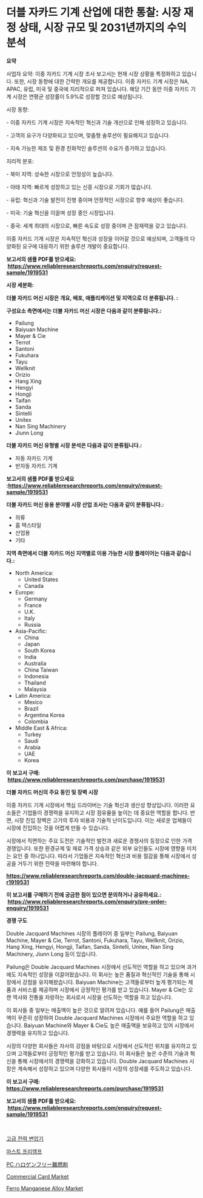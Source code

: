 <p><h1>더블 자카드 기계 산업에 대한 통찰: 시장 재정 상태, 시장 규모 및 2031년까지의 수익 분석</h1></p><p><strong>요약</strong></p>
<p><p>사업자 요약: 이중 자카드 기계 시장 조사 보고서는 현재 시장 상황을 특정화하고 있습니다. 또한, 시장 동향에 대한 간략한 개요를 제공합니다. 이중 자카드 기계 시장은 NA, APAC, 유럽, 미국 및 중국에 지리적으로 퍼져 있습니다. 해당 기간 동안 이중 자카드 기계 시장은 연평균 성장률이 5.9%로 성장할 것으로 예상됩니다.</p><p>시장 동향:</p><p>- 이중 자카드 기계 시장은 지속적인 혁신과 기술 개선으로 인해 성장하고 있습니다.</p><p>- 고객의 요구가 다양화되고 있으며, 맞춤형 솔루션이 필요해지고 있습니다.</p><p>- 지속 가능한 제조 및 환경 친화적인 솔루션의 수요가 증가하고 있습니다.</p><p>지리적 분포:</p><p>- 북미 지역: 성숙한 시장으로 안정성이 높습니다.</p><p>- 아태 지역: 빠르게 성장하고 있는 신흥 시장으로 기회가 많습니다.</p><p>- 유럽: 혁신과 기술 발전이 진행 중이며 안정적인 시장으로 향후 예상이 좋습니다.</p><p>- 미국: 기술 혁신을 이끌며 성장 중인 시장입니다.</p><p>- 중국: 세계 최대의 시장으로, 빠른 속도로 성장 중이며 큰 잠재력을 갖고 있습니다.</p><p>이중 자카드 기계 시장은 지속적인 혁신과 성장을 이어갈 것으로 예상되며, 고객들의 다양화된 요구에 대응하기 위한 솔루션 개발이 중요합니다.</p></p>
<p><strong>보고서의 샘플 PDF를 받으세요: &nbsp;<a href="https://www.reliableresearchreports.com/enquiry/request-sample/1919531">https://www.reliableresearchreports.com/enquiry/request-sample/1919531</a></strong></p>
<p><strong>시장 세분화:</strong></p>
<p><strong> 더블 자카드 머신 시장은 개요, 배포, 애플리케이션 및 지역으로 더 분류됩니다. :</strong></p>
<p><strong>구성요소 측면에서는 더블 자카드 머신 시장은 다음과 같이 분류됩니다.:</strong></p>
<p><ul><li>Pailung</li><li>Baiyuan Machine</li><li>Mayer & Cie</li><li>Terrot</li><li>Santoni</li><li>Fukuhara</li><li>Tayu</li><li>Wellknit</li><li>Orizio</li><li>Hang Xing</li><li>Hengyi</li><li>Hongji</li><li>Taifan</li><li>Sanda</li><li>Sintelli</li><li>Unitex</li><li>Nan Sing Machinery</li><li>Jiunn Long</li></ul></p>
<p><strong> 더블 자카드 머신 유형별 시장 분석은 다음과 같이 분류됩니다.:</strong></p>
<p><ul><li>자동 자카드 기계</li><li>반자동 자카드 기계</li></ul></p>
<p><strong>보고서의 샘플 PDF를 받으세요 :<a href="https://www.reliableresearchreports.com/enquiry/request-sample/1919531">https://www.reliableresearchreports.com/enquiry/request-sample/1919531</a></strong></p>
<p><strong> 더블 자카드 머신 응용 분야별 시장 산업 조사는 다음과 같이 분류됩니다.:</strong></p>
<p><ul><li>의류</li><li>홈 텍스타일</li><li>산업용</li><li>기타</li></ul></p>
<p><strong>지역 측면에서 더블 자카드 머신 지역별로 이용 가능한 시장 플레이어는 다음과 같습니다.:</strong></p>
<p><ul>
    <li>
        North America:
        <ul>
            <li>United States</li>
            <li>Canada</li>
        </ul>
    </li>
    <li>
        Europe:
        <ul>
            <li>Germany</li>
            <li>France</li>
            <li>U.K.</li>
            <li>Italy</li>
            <li>Russia</li>
        </ul>
    </li>
    <li>
        Asia-Pacific:
        <ul>
            <li>China</li>
            <li>Japan</li>
            <li>South Korea</li>
            <li>India</li>
            <li>Australia</li>
            <li>China Taiwan</li>
            <li>Indonesia</li>
            <li>Thailand</li>
            <li>Malaysia</li>
        </ul>
    </li>
    <li>
        Latin America:
        <ul>
            <li>Mexico</li>
            <li>Brazil</li>
            <li>Argentina Korea</li>
            <li>Colombia</li>
        </ul>
    </li>
    <li>
        Middle East & Africa:
        <ul>
            <li>Turkey</li>
            <li>Saudi</li>
            <li>Arabia</li>
            <li>UAE</li>
            <li>Korea</li>
        </ul>
    </li>
    </ul></p>
<p><strong>이 보고서 구매: &nbsp;<a href="https://www.reliableresearchreports.com/purchase/1919531">https://www.reliableresearchreports.com/purchase/1919531</a></strong></p>
<p><strong>더블 자카드 머신의 주요 동인 및 장벽 시장</strong></p>
<p><p>이중 자카드 기계 시장에서 핵심 드라이버는 기술 혁신과 생산성 향상입니다. 이러한 요소들은 기업들이 경쟁력을 유지하고 시장 점유율을 높이는 데 중요한 역할을 합니다. 반면, 시장 진입 장벽은 고가의 투자 비용과 기술적 난이도입니다. 이는 새로운 업체들이 시장에 진입하는 것을 어렵게 만들 수 있습니다.</p><p>시장에서 직면하는 주요 도전은 기술적인 발전과 새로운 경쟁사의 등장으로 인한 가격 경쟁입니다. 또한 환경규제 및 재료 가격 상승과 같은 외부 요인들도 시장에 영향을 미치는 요인 중 하나입니다. 따라서 기업들은 지속적인 혁신과 비용 절감을 통해 시장에서 성공을 거두기 위한 전략을 마련해야 합니다.</p></p>
<p><strong><a href="https://www.reliableresearchreports.com/double-jacquard-machines-r1919531">https://www.reliableresearchreports.com/double-jacquard-machines-r1919531</a></strong></p>
<p><strong>이 보고서를 구매하기 전에 궁금한 점이 있으면 문의하거나 공유하세요.: &nbsp;<a href="https://www.reliableresearchreports.com/enquiry/pre-order-enquiry/1919531">https://www.reliableresearchreports.com/enquiry/pre-order-enquiry/1919531</a></strong></p>
<p><strong>경쟁 구도</strong></p>
<p><p>Double Jacquard Machines 시장의 플레이어 중 일부는 Pailung, Baiyuan Machine, Mayer & Cie, Terrot, Santoni, Fukuhara, Tayu, Wellknit, Orizio, Hang Xing, Hengyi, Hongji, Taifan, Sanda, Sintelli, Unitex, Nan Sing Machinery, Jiunn Long 등이 있습니다.</p><p>Pailung은 Double Jacquard Machines 시장에서 선도적인 역할을 하고 있으며 과거에도 지속적인 성장을 이끌어왔습니다. 이 회사는 높은 품질과 혁신적인 기술을 통해 시장에서 강점을 유지해왔습니다. Baiyuan Machine는 고객들로부터 높게 평가되는 제품과 서비스를 제공하며 시장에서 긍정적인 평가를 받고 있습니다. Mayer & Cie는 오랜 역사와 전통을 자랑하는 회사로서 시장을 선도하는 역할을 하고 있습니다. </p><p>이 회사들 중 일부는 매출액이 높은 것으로 알려져 있습니다. 예를 들어 Pailung은 매출액이 꾸준히 성장하여 Double Jacquard Machines 시장에서 주요한 역할을 하고 있습니다. Baiyuan Machine와 Mayer & Cie도 높은 매출액을 보유하고 있어 시장에서 경쟁력을 유지하고 있습니다.</p><p>시장의 다양한 회사들은 자사의 강점을 바탕으로 시장에서 선도적인 위치를 유지하고 있으며 고객들로부터 긍정적인 평가를 받고 있습니다. 이 회사들은 높은 수준의 기술과 혁신을 통해 시장에서의 경쟁력을 강화하고 있습니다. Double Jacquard Machines 시장은 계속해서 성장하고 있으며 다양한 회사들이 시장의 성장세를 주도하고 있습니다.</p></p>
<p><strong>이 보고서 구매: &nbsp; <a href="https://www.reliableresearchreports.com/purchase/1919531">https://www.reliableresearchreports.com/purchase/1919531</a></strong></p>
<p><strong>보고서의 샘플 PDF를 받으세요: &nbsp;<a href="https://www.reliableresearchreports.com/enquiry/request-sample/1919531">https://www.reliableresearchreports.com/enquiry/request-sample/1919531</a></strong><strong></strong></p>
<p>&nbsp;</p>
<p><p><a href="https://github.com/vs019sa3m8x/Market-Research-Report-List-2/blob/main/6350634110753.md">고급 전력 변압기</a></p><p><a href="https://github.com/CliftonFisher9067/Market-Research-Report-List-2/blob/main/2556679107633.md">마스트 프리앰프</a></p><p><a href="https://github.com/jkjreqjscoxx7/Market-Research-Report-List-2/blob/main/3543153113185.md">PC ハロゲンフリー難燃剤</a></p><p><a href="https://github.com/SheilaBruen2023/Market-Research-Report-List-1/blob/main/commercial-card-market.md">Commercial Card Market</a></p><p><a href="https://github.com/arionmp/Market-Research-Report-List-3/blob/main/ferro-manganese-alloy-market.md">Ferro Manganese Alloy Market</a></p></p>